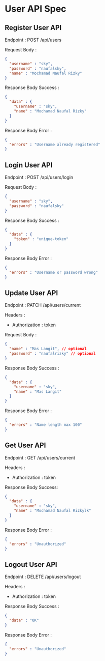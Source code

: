 # User API Spec

## Register User API

Endpoint :  POST /api/users 

Request Body :

```json
{
  "username" : "sky",
  "password" : "naufalsky",
  "name" : "Mochamad Naufal Rizky"
}
```

Response Body Success :

```json
{
  "data" : {
    "username" : "sky",
    "name" : "Mochamad Naufal Rizky"
  }
}
```

Response Body Error : 

```json
{
  "errors" : "Username already registered"
}
```

## Login User API

Endpoint : POST /api/users/login

Request Body :

```json
{
  "username" : "sky",
  "password" : "naufalsky"
}
```

Response Body Success : 

```json
{
  "data" : {
    "token" : "unique-token"
  }
}
```

Response Body Error :

```json
{
  "errors" : "Username or password wrong"
}
```

## Update User API

Endpoint : PATCH /api/users/current

Headers :
- Authorization : token 

Request Body :

```json
{
  "name" : "Mas Langit", // optional
  "password" : "naufalrizky" // optional
}
```

Response Body Success : 

```json
{
  "data" : {
    "username" : "sky",
    "name" : "Mas Langit"
  }
}
```

Response Body Error : 

```json
{
  "errors" : "Name length max 100"
}
```

## Get User API

Endpoint : GET /api/users/current

Headers :
- Authorization : token

Response Body Success:

```json
{
  "data" : {
    "username" : "sky",
    "name" : "Mochamad Naufal Rizkylk"
  }
}
```

Response Body Error : 

```json
{
  "errors" : "Unauthorized"
}
```

## Logout User API

Endpoint : DELETE /api/users/logout

Headers :
- Authorization : token

Response Body Success : 

```json
{
  "data" : "OK"
}
```

Response Body Error : 

```json
{
  "errors" : "Unauthorized"
}
```
